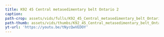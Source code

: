 ```yaml
---
title: K92 45 Central metasedimentary belt Ontario 2
caption:
path-crop: assets/vids/fulls/K92_45_Central_metasedimentary_belt_Ontario_2_crop.mp4
path-thumb: assets/vids/thumbs/K92_45_Central_metasedimentary_belt_Ontario_2_crop_thumb.mp4
yt-url: 'https://youtu.be/tNycQwVEDOY'
---
```

